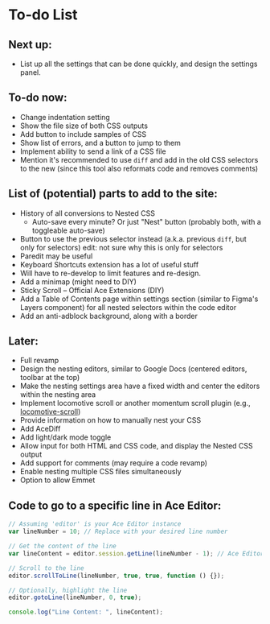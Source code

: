 # To-do List

## Next up:
- List up all the settings that can be done quickly, and design the settings panel.

## To-do now:
- Change indentation setting
- Show the file size of both CSS outputs
- Add button to include samples of CSS
- Show list of errors, and a button to jump to them
- Implement ability to send a link of a CSS file
- Mention it's recommended to use `diff` and add in the old CSS selectors to the new (since this tool also reformats code and removes comments)

## List of (potential) parts to add to the site:
- History of all conversions to Nested CSS
  - Auto-save every minute? Or just "Nest" button (probably both, with a toggleable auto-save)
- Button to use the previous selector instead (a.k.a. previous `diff`, but only for selectors) edit: not sure why this is only for selectors
- Paredit may be useful
- Keyboard Shortcuts extension has a lot of useful stuff
- Will have to re-develop to limit features and re-design.
- Add a minimap (might need to DIY)
- Sticky Scroll – Official Ace Extensions (DIY)
- Add a Table of Contents page within settings section (similar to Figma's Layers component) for all nested selectors within the code editor
- Add an anti-adblock background, along with a border

## Later:
- Full revamp
- Design the nesting editors, similar to Google Docs (centered editors, toolbar at the top)
- Make the nesting settings area have a fixed width and center the editors within the nesting area
- Implement locomotive scroll or another momentum scroll plugin (e.g., [locomotive-scroll](https://github.com/locomotivemtl/locomotive-scroll))
- Provide information on how to manually nest your CSS
- Add AceDiff
- Add light/dark mode toggle
- Allow input for both HTML and CSS code, and display the Nested CSS output
- Add support for comments (may require a code revamp)
- Enable nesting multiple CSS files simultaneously
- Option to allow Emmet

## Code to go to a specific line in Ace Editor:

```javascript
// Assuming 'editor' is your Ace Editor instance
var lineNumber = 10; // Replace with your desired line number

// Get the content of the line
var lineContent = editor.session.getLine(lineNumber - 1); // Ace Editor uses 0-based index

// Scroll to the line
editor.scrollToLine(lineNumber, true, true, function () {});

// Optionally, highlight the line
editor.gotoLine(lineNumber, 0, true);

console.log("Line Content: ", lineContent);
```